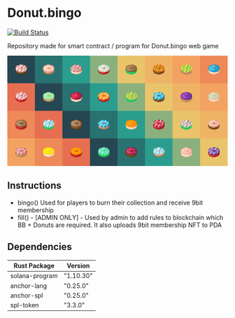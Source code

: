 # Donut.bingo

[![Build Status](https://travis-ci.org/joemccann/dillinger.svg?branch=master)](https://travis-ci.org/joemccann/dillinger)


Repository made for smart contract / program for Donut.bingo web game

![alt text](https://github.com/9bit-club/donut.bingo/blob/main/unrelated/banner.png?raw=true)


## Instructions

- bingo() Used for players to burn their collection and receive 9bit membership
- fill() - [ADMIN ONLY] - Used by admin to add rules to blockchain which BB + Donuts are required. It also uploads 9bit membership NFT to PDA


## Dependencies 

| Rust Package | Version |
| ------ | ------ |
| solana-program | "1.10.30" |
| anchor-lang | "0.25.0" |
| anchor-spl | "0.25.0" |
| spl-token | "3.3.0" |



